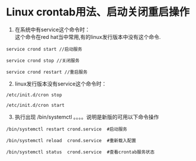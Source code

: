 # Linux crontab用法、启动关闭重启操作
1. 在系统中有service这个命令时：   
这个命令在red hat当中常用,有的linux发行版本中没有这个命令.
```
service crond start //启动服务
```
```
service crond stop //关闭服务
```
```
service crond restart //重启服务
```
 
2. linux发行版本没有service这个命令时：
```
/etc/init.d/cron stop
```
```
/etc/init.d/cron start
```
 
3. 执行出现 /bin/systemctl 。。。。说明是新版的可用以下命令操作
``` 
/bin/systemctl restart crond.service  #启动服务
```
```
/bin/systemctl reload  crond.service  #重新载入配置
```
```
/bin/systemctl status  crond.service  #查看crontab服务状态
```
